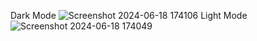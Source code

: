 Dark Mode
![Screenshot 2024-06-18 174106](https://github.com/ShaileeGavnekar/BrightWash/assets/119005417/a66aa6cf-75ab-4807-8125-2f594509394e)
Light Mode
![Screenshot 2024-06-18 174049](https://github.com/ShaileeGavnekar/BrightWash/assets/119005417/4549fe17-bd21-4f87-9aa6-4345b37614f9)

